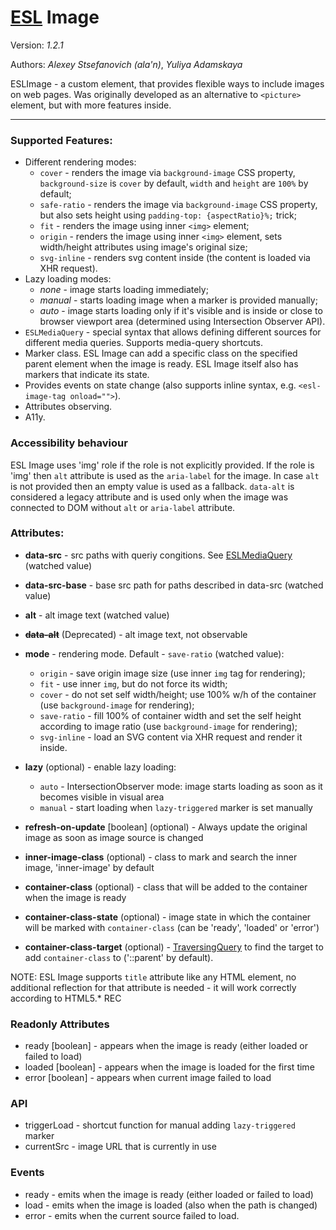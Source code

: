 # [ESL](https://esl-ui.com/) Image

Version: *1.2.1*

Authors: *Alexey Stsefanovich (ala'n)*, *Yuliya Adamskaya*

<a name="intro"></a>

ESLImage - a custom element, that provides flexible ways to include images on web pages. 
Was originally developed as an alternative to `<picture>` element, but with more features inside.

--- 
 
### Supported Features:
 - Different rendering modes: 
   - `cover` - renders the image via `background-image` CSS property, `background-size` is `cover` by default, `width` and `height` are `100%` by default;
   - `safe-ratio` - renders the image via `background-image` CSS property, but also sets height using `padding-top: {aspectRatio}%;` trick;
   - `fit` - renders the image using inner `<img>` element;
   - `origin` - renders the image using inner `<img>` element, sets width/height attributes using image's original size;
   - `svg-inline` - renders svg content inside (the content is loaded via XHR request).
 - Lazy loading modes:
   - *none* - image starts loading immediately;
   - *manual* - starts loading image when a marker is provided manually;
   - *auto* - image starts loading only if it's visible and is inside or close to browser viewport area (determined using Intersection Observer API).
 - `ESLMediaQuery` - special syntax that allows defining different sources for different media queries. Supports media-query shortcuts.
 - Marker class. ESL Image can add a specific class on the specified parent element when the image is ready. ESL Image itself also has markers that indicate its state.
 - Provides events on state change (also supports inline syntax, e.g. `<esl-image-tag onload="">`).
 - Attributes observing.
 - A11y.

### Accessibility behaviour
ESL Image uses 'img' role if the role is not explicitly provided.
If the role is 'img' then `alt` attribute is used as the `aria-label` for the image.
In case `alt` is not provided then an empty value is used as a fallback.
`data-alt` is considered a legacy attribute and is used only when the image was connected to DOM without `alt` or `aria-label` attribute.

### Attributes:

- **data-src** - src paths with queriy congitions. See [ESLMediaQuery](https://esl-ui.com/utils/esl-media-query/) (watched value)

- **data-src-base** - base src path for paths described in data-src (watched value)

- **alt** - alt image text (watched value)

- ~~**data-alt**~~ (Deprecated) - alt image text, not observable

- **mode** - rendering mode. Default - `save-ratio` (watched value):
  - `origin` - save origin image size (use inner `img` tag for rendering);
  - `fit` - use inner `img`, but do not force its width;
  - `cover` - do not set self width/height; use 100% w/h of the container (use `background-image` for rendering);
  - `save-ratio` - fill 100% of container width and set the self height according to image ratio (use `background-image` for rendering);
  - `svg-inline` - load an SVG content via XHR request and render it inside.

- **lazy** (optional) - enable lazy loading:
  - `auto` - IntersectionObserver mode: image starts loading as soon as it becomes visible in visual area
  - `manual` - start loading when `lazy-triggered` marker is set manually
  
- **refresh-on-update** \[boolean] (optional) - Always update the original image as soon as image source is changed

- **inner-image-class** (optional) - class to mark and search the inner image, 'inner-image' by default

- **container-class** (optional) - class that will be added to the container when the image is ready

- **container-class-state** (optional) - image state in which the container will be marked with `container-class` (can be 'ready', 'loaded' or 'error')

- **container-class-target** (optional) - [TraversingQuery](https://esl-ui.com/utils/esl-traversing-query/) to find the target to add `container-class` to ('::parent' by default).

NOTE: ESL Image supports `title` attribute like any HTML element, no additional reflection for that attribute is needed - it will work correctly according to HTML5.* REC

### Readonly Attributes
- ready \[boolean] - appears when the image is ready (either loaded or failed to load)
- loaded \[boolean] - appears when the image is loaded for the first time
- error \[boolean] - appears when current image failed to load

### API
- triggerLoad - shortcut function for manual adding `lazy-triggered` marker
- currentSrc - image URL that is currently in use

### Events
- ready - emits when the image is ready (either loaded or failed to load)
- load - emits when the image is loaded (also when the path is changed)
- error - emits when the current source failed to load.
